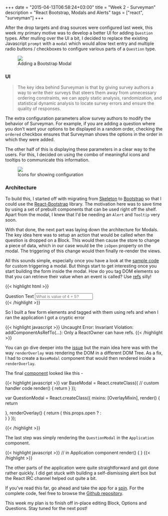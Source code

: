 +++
date = "2015-04-13T06:58:24+03:00"
title = "Week 2 - Surveyman"
description = "React Bootstrap, Modals and Alerts"
tags = ["react", "surveyman"]
+++

After the drop targets and drag sources were configured last week, this week my primary motive was to develop a better UI for adding `Question` types. After mulling over the UI a bit, I decided to replace the existing Javascript `prompt` with a `modal` which would allow text entry and multiple radio buttons / checkboxes to configure various parts of a `Question` type.

<figure><img src="/images/surveyman-modal.png"></img>
	<figcaption> Adding a Bootstrap Modal </figcaption>
</figure>

### UI

> The key idea behind Surveyman is that by giving survey authors a way to write their surveys that steers them away from unnecessary ordering constraints, we can apply static analysis, randomization, and statistical dynamic analysis to locate survey errors and ensure the quality of responses.

The extra configuration parameters allow survey authors to modify the behavior of Surveyman. For example, if you are adding a question where you don't want your options to be displayed in a random order, checking the `ordered` checkbox ensures that Surveyman shows the options in the order in which they were added.

The other half of this is displaying these parameters in a clear way to the users. For this, I decided on using the combo of meaningful icons and tooltips to communicate this information.

<figure><img src="/images/surveyman-icons.png"></img>
	<figcaption> Icons for showing configuration </figcaption>
</figure>

### Architecture

To build this, I started off with migrating from [Skeleton](https://getskeleton.com) to [Bootstrap](https://getbootstrap.com) so that I could use the [React-Bootstrap](http://react-bootstrap.github.io) library. The motivation here was to save time by using a set of prebuilt components that can be used right off the shelf. Apart from the modal, I knew that I'd be needing an `Alert` and `Tooltip` very soon.

With that done, the next part was laying down the architecture for Modals. The key idea here was to setup an action that would be called when the question is dropped on a Block. This would then cause the store to change a piece of data, which in our case would be the `isOpen` property on the modal. The triggering of this change would then finally re-render the views. 

All this sounds simple, especially once you have a look at the [sample code](http://react-bootstrap.github.io/components.html#modals) for custom triggering a modal. But things start to get interesting once you start building the form inside the modal. How do you tag DOM elements so that you can retrieve their value when an event is called? Use [refs](https://facebook.github.io/react/docs/more-about-refs.html) silly! 

{{< highlight html >}}
<div className="form-group">
   <label htmlFor="qtext">Question Text</label>
   <input type="text" placeholder="What is value of 4 + 5?" 
      className="form-control" id="qtext" ref="qtext" />
</div>
{{< /highlight >}}

So I built a few form elements and tagged with them using refs and when I ran the application I got a cryptic error

{{< highlight javascript >}}
Uncaught Error: Invariant Violation: addComponentAsRefTo(...): Only a ReactOwner can have refs. 
{{< /highlight >}}

You can go dive deeper into the [issue](https://github.com/react-bootstrap/react-bootstrap/issues/223) but the main idea here was with the way `renderOverlay` was rendering the DOM in a different DOM Tree. As a fix, I had to create a `BaseModal` component that would then rendered inside a `renderOverlay`.

The final [component](https://github.com/prakhar1989/react-surveyman/blob/202dbd8520347e32322910834750942c43fb46e5/js/components/QuestionModal.js) looked like this -

{{< highlight javascript >}}
var BaseModal = React.createClass({
   // custom handler code
   render() {
      return <Modal />
   }
});

var QuestionModal = React.createClass({
   mixins: [OverlayMixin],
   render() {
      return <div className="static-modal"></div>
   },
   renderOverlay() {
      return (
         this.props.open ? <BaseModal parentId={this.props.parentID} /> 
                         : <div></div>
      )
   }
});


{{< /highlight >}}

The last step was simply rendering the `QuestionModal` in the `Application` component.

{{< highlight javascript >}}
// in Application component
render() {
   <QuestionModal
   isOpen={modalState.question}
   parentID={this.state.dropTargetID}/>
}
{{< /highlight >}}

The other parts of the application were quite straightforward and got done rather quickly. I did get stuck with building a self-dismissing alert box but the React IRC channel helped out quite a bit. 

If you've read this far, go ahead and take the app for a [spin](http://prakhar.me/react-surveyman). For the complete code, feel free to browse the [Github repository](https://github.com/prakhar1989/react-surveyman). 

This week my plan is to finish off in-place editing Block, Options and Questions. Stay tuned for the next post!